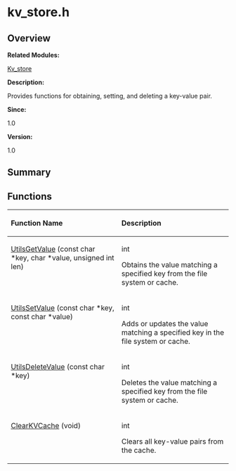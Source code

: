 # kv\_store.h<a name="ZH-CN_TOPIC_0000001054598133"></a>

## **Overview**<a name="section2056011355093526"></a>

**Related Modules:**

[Kv\_store](Kv_store.md)

**Description:**

Provides functions for obtaining, setting, and deleting a key-value pair. 

**Since:**

1.0

**Version:**

1.0

## **Summary**<a name="section215662945093526"></a>

## Functions<a name="func-members"></a>

<a name="table1365930524093526"></a>
<table><thead align="left"><tr id="row1156282946093526"><th class="cellrowborder" valign="top" width="50%" id="mcps1.1.3.1.1"><p id="p85675766093526"><a name="p85675766093526"></a><a name="p85675766093526"></a>Function Name</p>
</th>
<th class="cellrowborder" valign="top" width="50%" id="mcps1.1.3.1.2"><p id="p1948917368093526"><a name="p1948917368093526"></a><a name="p1948917368093526"></a>Description</p>
</th>
</tr>
</thead>
<tbody><tr id="row106045953093526"><td class="cellrowborder" valign="top" width="50%" headers="mcps1.1.3.1.1 "><p id="p1170605543093526"><a name="p1170605543093526"></a><a name="p1170605543093526"></a><a href="Kv_store.md#ga6e7d17b85aeb91c0cfa912ac141d41eb">UtilsGetValue</a> (const char *key, char *value, unsigned int len)</p>
</td>
<td class="cellrowborder" valign="top" width="50%" headers="mcps1.1.3.1.2 "><p id="p1399071295093526"><a name="p1399071295093526"></a><a name="p1399071295093526"></a>int&nbsp;</p>
<p id="p1990597741093526"><a name="p1990597741093526"></a><a name="p1990597741093526"></a>Obtains the value matching a specified key from the file system or cache. </p>
</td>
</tr>
<tr id="row34719917093526"><td class="cellrowborder" valign="top" width="50%" headers="mcps1.1.3.1.1 "><p id="p236479000093526"><a name="p236479000093526"></a><a name="p236479000093526"></a><a href="Kv_store.md#ga32e7222aed175357499f5ced0e85775f">UtilsSetValue</a> (const char *key, const char *value)</p>
</td>
<td class="cellrowborder" valign="top" width="50%" headers="mcps1.1.3.1.2 "><p id="p1795174666093526"><a name="p1795174666093526"></a><a name="p1795174666093526"></a>int&nbsp;</p>
<p id="p902571311093526"><a name="p902571311093526"></a><a name="p902571311093526"></a>Adds or updates the value matching a specified key in the file system or cache. </p>
</td>
</tr>
<tr id="row1610366144093526"><td class="cellrowborder" valign="top" width="50%" headers="mcps1.1.3.1.1 "><p id="p892065630093526"><a name="p892065630093526"></a><a name="p892065630093526"></a><a href="Kv_store.md#ga803cc2bcb5206b0378ec25df7a179834">UtilsDeleteValue</a> (const char *key)</p>
</td>
<td class="cellrowborder" valign="top" width="50%" headers="mcps1.1.3.1.2 "><p id="p357158510093526"><a name="p357158510093526"></a><a name="p357158510093526"></a>int&nbsp;</p>
<p id="p667877869093526"><a name="p667877869093526"></a><a name="p667877869093526"></a>Deletes the value matching a specified key from the file system or cache. </p>
</td>
</tr>
<tr id="row1796615477093526"><td class="cellrowborder" valign="top" width="50%" headers="mcps1.1.3.1.1 "><p id="p1789583879093526"><a name="p1789583879093526"></a><a name="p1789583879093526"></a><a href="Kv_store.md#gaebe12bab9a2e181d1fea1095a5ce4d5a">ClearKVCache</a> (void)</p>
</td>
<td class="cellrowborder" valign="top" width="50%" headers="mcps1.1.3.1.2 "><p id="p16311993093526"><a name="p16311993093526"></a><a name="p16311993093526"></a>int&nbsp;</p>
<p id="p38436260093526"><a name="p38436260093526"></a><a name="p38436260093526"></a>Clears all key-value pairs from the cache. </p>
</td>
</tr>
</tbody>
</table>

